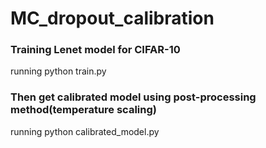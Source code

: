 # MC_dropout_calibration
### Training Lenet model for CIFAR-10
running python train.py 
### Then get calibrated model using post-processing method(temperature scaling) 
running python calibrated_model.py 
